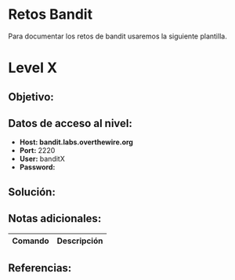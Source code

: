 # Retos Bandit

Para documentar los retos de bandit usaremos la siguiente plantilla.

# Level X

## Objetivo:

## Datos de acceso al nivel:
- **Host: bandit.labs.overthewire.org** 
- **Port:** 2220
- **User:** banditX
- **Password:** 

## Solución:

## Notas adicionales:

| Comando | Descripción |
| --- | --- |

## Referencias:


